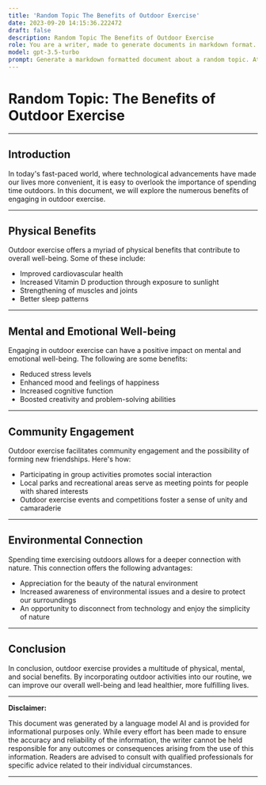 ```yaml
---
title: 'Random Topic The Benefits of Outdoor Exercise'
date: 2023-09-20 14:15:36.222472
draft: false
description: Random Topic The Benefits of Outdoor Exercise
role: You are a writer, made to generate documents in markdown format. It is very important that all of the documents you generate are in valid markdown format.
model: gpt-3.5-turbo
prompt: Generate a markdown formatted document about a random topic. At the bottom, include a disclaimer explaining that the document was generated by you. The first line of the document should be the title. Make sure that the entire document is in proper markdown format, using a mix of various tags to make the document visually appealing.
---
```


# Random Topic: The Benefits of Outdoor Exercise

---

## Introduction

In today's fast-paced world, where technological advancements have made our lives more convenient, it is easy to overlook the importance of spending time outdoors. In this document, we will explore the numerous benefits of engaging in outdoor exercise.

---

## Physical Benefits

Outdoor exercise offers a myriad of physical benefits that contribute to overall well-being. Some of these include:

- Improved cardiovascular health
- Increased Vitamin D production through exposure to sunlight
- Strengthening of muscles and joints
- Better sleep patterns

---

## Mental and Emotional Well-being

Engaging in outdoor exercise can have a positive impact on mental and emotional well-being. The following are some benefits:

- Reduced stress levels 
- Enhanced mood and feelings of happiness
- Increased cognitive function
- Boosted creativity and problem-solving abilities

---

## Community Engagement

Outdoor exercise facilitates community engagement and the possibility of forming new friendships. Here's how:

- Participating in group activities promotes social interaction
- Local parks and recreational areas serve as meeting points for people with shared interests
- Outdoor exercise events and competitions foster a sense of unity and camaraderie

---

## Environmental Connection

Spending time exercising outdoors allows for a deeper connection with nature. This connection offers the following advantages:

- Appreciation for the beauty of the natural environment
- Increased awareness of environmental issues and a desire to protect our surroundings
- An opportunity to disconnect from technology and enjoy the simplicity of nature

---

## Conclusion

In conclusion, outdoor exercise provides a multitude of physical, mental, and social benefits. By incorporating outdoor activities into our routine, we can improve our overall well-being and lead healthier, more fulfilling lives.

---

**Disclaimer:**

This document was generated by a language model AI and is provided for informational purposes only. While every effort has been made to ensure the accuracy and reliability of the information, the writer cannot be held responsible for any outcomes or consequences arising from the use of this information. Readers are advised to consult with qualified professionals for specific advice related to their individual circumstances.

---